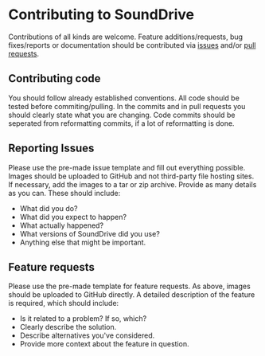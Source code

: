 # Contributing to SoundDrive

Contributions of all kinds are welcome.
Feature additions/requests, bug fixes/reports or documentation should be contributed via [issues](https://github.com/Nmstr/SoundDrive/issues) and/or [pull requests](https://github.com/Nmstr/SoundDrive/pulls).

## Contributing code

You should follow already established conventions.
All code should be tested before commiting/pulling.
In the commits and in pull requests you should clearly state what you are changing.
Code commits should be seperated from reformatting commits, if a lot of reformatting is done.

## Reporting Issues

Please use the pre-made issue template and fill out everything possible.
Images should be uploaded to GitHub and not third-party file hosting sites.
If necessary, add the images to a tar or zip archive.
Provide as many details as you can. These should include:
- What did you do?
- What did you expect to happen?
- What actually happened?
- What versions of SoundDrive did you use?
- Anything else that might be important.

## Feature requests

Please use the pre-made template for feature requests.
As above, images should be uploaded to GitHub directly.
A detailed description of the feature is required, which should include:
- Is it related to a problem? If so, which?
- Clearly describe the solution.
- Describe alternatives you've considered.
- Provide more context about the feature in question.
